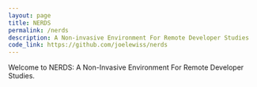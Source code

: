```yaml
---
layout: page
title: NERDS
permalink: /nerds
description: A Non-invasive Environment For Remote Developer Studies
code_link: https://github.com/joelewiss/nerds
---
```



Welcome to NERDS: A Non-Invasive Environment For Remote Developer Studies.

